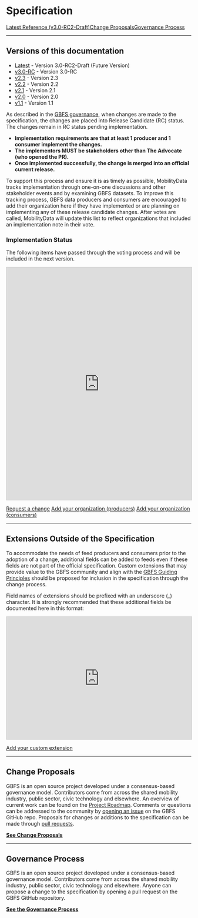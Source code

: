 # Specification

<div class="landing-page">
    <a class="button" href="reference">Latest Reference (v3.0-RC2-Draft)</a><a class="button" href="change-proposals">Change Proposals</a><a class="button" href="process">Governance Process</a>
</div>

<hr>

## Versions of this documentation

- [Latest](reference) - Version 3.0-RC2-Draft (Future Version)
- [v3.0-RC](https://github.com/MobilityData/gbfs/blob/v3.0-RC/gbfs.md) - Version 3.0-RC
- [v2.3](https://github.com/MobilityData/gbfs/blob/v2.3/gbfs.md) - Version 2.3
- [v2.2](https://github.com/MobilityData/gbfs/blob/v2.2/gbfs.md) - Version 2.2
- [v2.1](https://github.com/MobilityData/gbfs/blob/v2.1/gbfs.md) - Version 2.1
- [v2.0](https://github.com/MobilityData/gbfs/blob/v2.0/gbfs.md) - Version 2.0
- [v1.1](https://github.com/MobilityData/gbfs/blob/v1.1/gbfs.md) - Version 1.1

As described in the [GBFS governance](process),
when changes are made to the specification, the changes are placed into Release Candidate (RC) status. The changes remain in RC status pending implementation.

* **Implementation requirements are that at least 1 producer and 1 consumer implement the changes.**
* **The implementors MUST be stakeholders other than The Advocate (who opened the PR).**
* **Once implemented successfully, the change is merged into an official current release.**

To support this process and ensure it is as timely as possible, MobilityData tracks implementation through one-on-one discussions and other stakeholder events and by examining GBFS datasets. To improve this tracking process, GBFS data producers and consumers are encouraged to add their organization here if they have implemented or are planning on implementing any of these release candidate changes. After votes are called, MobilityData will update this list to reflect organizations that included an implementation note in their vote.
### Implementation Status
The following items have passed through the voting process and will be included in the next version.
<iframe class="airtable-embed" src="https://airtable.com/embed/appQvTu1nOy6fJwUP/shrNl0TSZGrqD3REa?backgroundColor=red&viewControls=on" frameborder="0" onmousewheel="" width="100%" height="633" style="background: transparent; border: 1px solid #ccc;"></iframe>

<a class="button no-icon" href="https://airtable.com/appQvTu1nOy6fJwUP/shraqzpVkb2PlkMnq" target="_blank">Request a change</a>
<a class="button no-icon" href="https://airtable.com/appQvTu1nOy6fJwUP/shrkMt5JTIiuPFlhY" target="_blank">Add your organization (producers)</a>
<a class="button no-icon" href="https://airtable.com/appQvTu1nOy6fJwUP/shrNEkNZ2JBWYdMmw" target="_blank">Add your organization (consumers)</a>

<hr>

## Extensions Outside of the Specification

To accommodate the needs of feed producers and consumers prior to the adoption of a change, additional fields can be added to feeds even if these fields are not part of the official specification. Custom extensions that may provide value to the GBFS community and align with the [GBFS Guiding Principles](https://github.com/MobilityData/gbfs/blob/master/README.md#guiding-principles) should be proposed for inclusion in the specification through the change process.

Field names of extensions should be prefixed with an underscore (_) character. It is strongly recommended that these additional fields be documented here in this format:
<iframe class="airtable-embed" src="https://airtable.com/embed/appLjB8xGZMERTzIr/shrPitUb0EBDGrwjN?backgroundColor=red&viewControls=on" frameborder="0" onmousewheel="" width="100%" height="333" style="background: transparent; border: 1px solid #ccc;"></iframe>

<a class="button no-icon" href="https://airtable.com/appLjB8xGZMERTzIr/shrsxVUGzo3NhXsn6" target="_blank">Add your custom extension</a>

<hr>

## Change Proposals

GBFS is an open source project developed under a consensus-based governance model. Contributors come from across the shared mobility industry, public sector, civic technology and elsewhere. An overview of current work can be found on the [Project Roadmap](https://github.com/NABSA/gbfs/wiki/Project-Roadmap). Comments or questions can be addressed to the community by [opening an issue](https://github.com/NABSA/gbfs/issues) on the GBFS GitHub repo. Proposals for changes or additions to the specification can be made through [pull requests](https://github.com/NABSA/gbfs/pulls).

**[See Change Proposals](change-proposals)**

<hr>

## Governance Process

GBFS is an open source project developed under a consensus-based governance model. Contributors come from across the shared mobility industry, public sector, civic technology and elsewhere. Anyone can propose a change to the specification by opening a pull request on the GBFS GitHub repository.


**[See the Governance Process](process)**
